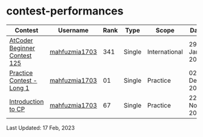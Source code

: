 # contest-performances

| Contest | Username | Rank | Type | Scope | Date |
| -- | -------- | ----------- | ---- | ---- | ---- |
| [AtCoder Beginner Contest 125](https://atcoder.jp/contests/abc125/standings/virtual) | [mahfuzmia1703](https://atcoder.jp/users/mahfuzmia1703) | 341 | Single | International | 29 Jan 2023 |
| [Practice Contest - Long 1](https://vjudge.net/contest/532868#rank) | [mahfuzmia1703](https://vjudge.net/user/mahfuzmia1703)| 01 | Single | Practice | 02 Dec 2022 |
| [Introduction to CP](https://vjudge.net/contest/468964#rank) | [mahfuzmia1703](https://vjudge.net/user/mahfuzmia1703)| 67 | Single | Practice | 22 Nov 2021 |

Last Updated: 17 Feb, 2023
